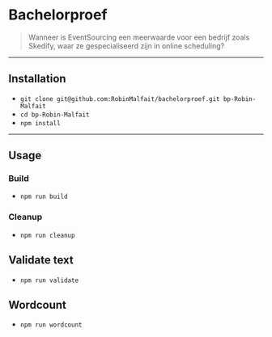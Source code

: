 # Bachelorproef

> Wanneer is EventSourcing een meerwaarde voor een bedrijf zoals Skedify, waar ze gespecialiseerd zijn in online scheduling?

---

## Installation

- `git clone git@github.com:RobinMalfait/bachelorproef.git bp-Robin-Malfait`
- `cd bp-Robin-Malfait`
- `npm install`

---

## Usage

### Build

- `npm run build`

### Cleanup 

- `npm run cleanup`

## Validate text

- `npm run validate`

## Wordcount

- `npm run wordcount`